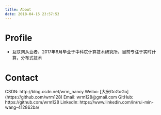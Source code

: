 ```yaml
---
title: About
date: 2018-04-15 23:57:53
---
```


<h1>Profile</h1>
<p></p>
<!--2010-2014年于郑州大学信息工程学院攻读学士学位
2014-2017年于中国科学院大学计算技术研究所攻读硕士学位-->
<!--2017年7月加入百度核心搜索部-->

- 互联网从业者，2017年6月毕业于中科院计算技术研究所，目前专注于实时计算，分布式技术


<h1>Contact</h1>
<p></p>
CSDN:    http://blog.csdn.net/wrm_nancy
Weibo:   [大米GoGoGo](https://github.com/wrm128)
Email:   wrm128@gmail.com
GitHub:  https://github.com/wrm128
LinkedIn: https://www.linkedin.com/in/rui-min-wang-412862ba/
